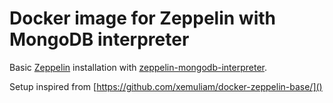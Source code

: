 # Docker image for Zeppelin with MongoDB interpreter

Basic [Zeppelin](http://zeppelin.apache.org/) installation with [zeppelin-mongodb-interpreter](https://github.com/bbonnin/zeppelin-mongodb-interpreter).

Setup inspired from [https://github.com/xemuliam/docker-zeppelin-base/]()